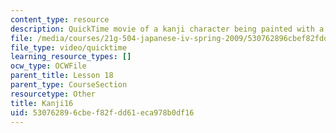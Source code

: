 ```yaml
---
content_type: resource
description: QuickTime movie of a kanji character being painted with a brush.
file: /media/courses/21g-504-japanese-iv-spring-2009/530762896cbef82fdd61eca978b0df16_Kanji16.mov
file_type: video/quicktime
learning_resource_types: []
ocw_type: OCWFile
parent_title: Lesson 18
parent_type: CourseSection
resourcetype: Other
title: Kanji16
uid: 53076289-6cbe-f82f-dd61-eca978b0df16
---
```


